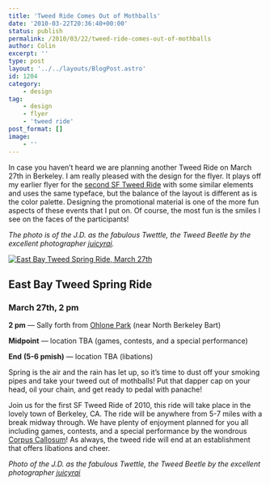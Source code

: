 ```yaml
---
title: 'Tweed Ride Comes Out of Mothballs'
date: '2010-03-22T20:36:40+00:00'
status: publish
permalink: /2010/03/22/tweed-ride-comes-out-of-mothballs
author: Colin
excerpt: ''
type: post
layout: '../../layouts/BlogPost.astro'
id: 1204
category:
    - design
tag:
    - design
    - flyer
    - 'tweed ride'
post_format: []
image:
    - ''
---
```

In case you haven’t heard we are planning another Tweed Ride on March 27th in Berkeley. I am really pleased with the design for the flyer. It plays off my earlier flyer for the [second SF Tweed Ride](https://www.flickr.com/photos/headlouse/3469762997/) with some similar elements and uses the same typeface, but the balance of the layout is different as is the color palette. Designing the promotional material is one of the more fun aspects of these events that I put on. Of course, the most fun is the smiles I see on the faces of the participants!

*The photo is of the J.D. as the fabulous Twettle, the Tweed Beetle by the excellent photographer* [*juicyrai*](https://www.flickr.com/photos/wink/4032897978/in/pool-sftweed)*.*

[![East Bay Tweed Spring Ride, March 27th](https://catcubed.com/wp-content/uploads/2010/03/SF-EastTweed-Ride-March-2010-v2-med.jpg "East Bay Tweed Spring Ride, March 27th")](https://sftweed.com/20100320-east-bay-tweed-spring-ride-march-27th/)

East Bay Tweed Spring Ride
--------------------------

### **March 27th, 2 pm**

**2 pm** — Sally forth from [Ohlone Park](https://maps.google.com/maps?f=q&source=s_q&hl=en&geocode=&q=delaware+and+sacramento+berkeley+ca&sll=37.729453,-122.165222&sspn=0.837411,1.783905&gl=us&ie=UTF8&hq=&hnear=Sacramento+St+%26+Delaware+St,+Berkeley,+Alameda,+California&ll=37.872948,-122.282349&spn=0.00653,0.013937&z=17) (near North Berkeley Bart)

**Midpoint** — location TBA (games, contests, and a special performance)

**End** **(5-6 pmish)** — location TBA (libations)

Spring is the air and the rain has let up, so it’s time to dust off your smoking pipes and take your tweed out of mothballs! Put that dapper cap on your head, oil your chain, and get ready to pedal with panache!

Join us for the first SF Tweed Ride of 2010, this ride will take place in the lovely town of Berkeley, CA. The ride will be anywhere from 5-7 miles with a break midway through. We have plenty of enjoyment planned for you all including games, contests, and a special performance by the wondrous [Corpus Callosum](https://www.corpus.cc/)! As always, the tweed ride will end at an establishment that offers libations and cheer.

*Photo of the J.D. as the fabulous Twettle, the Tweed Beetle by the excellent photographer [juicyrai](https://www.flickr.com/photos/wink/4032897978/in/pool-sftweed)*